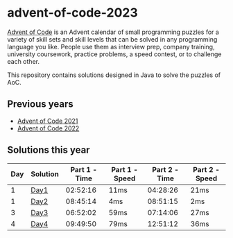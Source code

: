 # advent-of-code-2023

[Advent of Code](https://adventofcode.com/) is an Advent calendar of small programming puzzles for a variety of skill
sets and skill levels that can be solved in any programming language you like.
People use them as interview prep, company training, university coursework, practice problems, a speed contest, or to
challenge each other.

This repository contains solutions designed in Java to solve the puzzles of AoC.

## Previous years

- [Advent of Code 2021](https://github.com/gjong/advent-of-code-2021)
- [Advent of Code 2022](https://github.com/gjong/advent-of-code-2022)

## Solutions this year

| Day | Solution                                                         | Part 1 - Time | Part 1 - Speed | Part 2 - Time | Part 2 - Speed |
|-----|------------------------------------------------------------------|---------------|----------------|---------------|----------------|
| 1   | [Day1](src/main/java/com/github/gjong/advent2023/days/Day1.java) | 02:52:16      | 11ms           | 04:28:26      | 21ms           |
| 1   | [Day2](src/main/java/com/github/gjong/advent2023/days/Day2.java) | 08:45:14      | 4ms            | 08:51:15      | 2ms            |
| 3   | [Day3](src/main/java/com/github/gjong/advent2023/days/Day3.java) | 06:52:02      | 59ms           | 07:14:06      | 27ms           |
| 4   | [Day4](src/main/java/com/github/gjong/advent2023/days/Day4.java) | 09:49:50      | 79ms           | 12:51:12      | 36ms           |
